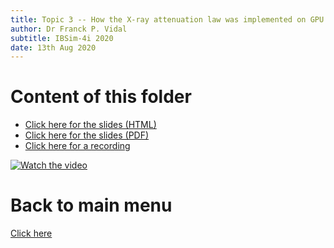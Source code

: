 ```yaml
---
title: Topic 3 -- How the X-ray attenuation law was implemented on GPU
author: Dr Franck P. Vidal
subtitle: IBSim-4i 2020
date: 13th Aug 2020
---
```


# Content of this folder

- [Click here for the slides (HTML)](3-gVirtualRay-implementation-IBSim-4i_2020.html)
- [Click here for the slides (PDF)](3-gVirtualRay-implementation-IBSim-4i_2020.pdf)
- [Click here for a recording](https://youtu.be/RLUg9urgzM0)

[![Watch the video](https://img.youtube.com/vi/RLUg9urgzM0/0.jpg)](https://youtu.be/RLUg9urgzM0 "How the X-ray attenuation law was implemented on GPU")

# Back to main menu

[Click here](../README.html#(2))
